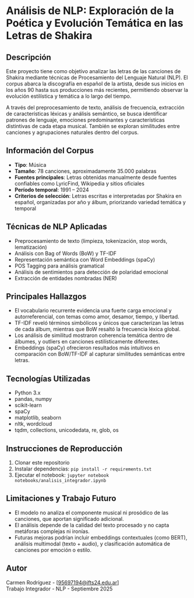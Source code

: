 # Análisis de NLP: Exploración de la Poética y Evolución Temática en las Letras de Shakira

## Descripción

Este proyecto tiene como objetivo analizar las letras de las canciones de Shakira mediante técnicas de Procesamiento del Lenguaje Natural (NLP). El corpus abarca la discografía en español de la artista, desde sus inicios en los años 90 hasta sus producciones más recientes, permitiendo observar la evolución estilística y temática a lo largo del tiempo.

A través del preprocesamiento de texto, análisis de frecuencia, extracción de características léxicas y análisis semántico, se busca identificar patrones de lenguaje, emociones predominantes y características distintivas de cada etapa musical. También se exploran similitudes entre canciones y agrupaciones naturales dentro del corpus.

## Información del Corpus
- **Tipo**: Música
- **Tamaño**: 78 canciones, aproximadamente 35.000 palabras
- **Fuentes principales**: Letras obtenidas manualmente desde fuentes confiables como LyricFind, Wikipedia y sitios oficiales
- **Período temporal**: 1991 – 2024
- **Criterios de selección**: Letras escritas e interpretadas por Shakira en español, organizadas por año y álbum, priorizando variedad temática y temporal

## Técnicas de NLP Aplicadas
- Preprocesamiento de texto (limpieza, tokenización, stop words, lematización)
- Análisis con Bag of Words (BoW) y TF-IDF
- Representación semántica con Word Embeddings (spaCy)
- POS Tagging para análisis gramatical
- Análisis de sentimientos para detección de polaridad emocional
- Extracción de entidades nombradas (NER)

## Principales Hallazgos
- El vocabulario recurrente evidencia una fuerte carga emocional y autorreferencial, con temas como amor, desamor, tiempo, y libertad.
- TF-IDF reveló términos simbólicos y únicos que caracterizan las letras de cada álbum, mientras que BoW resaltó la frecuencia léxica global.
- Los análisis de similitud mostraron coherencia temática dentro de álbumes, y outliers en canciones estilísticamente diferentes.
- Embeddings (spaCy) ofrecieron resultados más intuitivos en comparación con BoW/TF-IDF al capturar similitudes semánticas entre letras.

## Tecnologías Utilizadas
- Python 3.x
- pandas, numpy
- scikit-learn
- spaCy
- matplotlib, seaborn
- nltk, wordcloud
- tqdm, collections, unicodedata, re, glob, os

## Instrucciones de Reproducción
1. Clonar este repositorio
2. Instalar dependencias: `pip install -r requirements.txt`
3. Ejecutar el notebook: `jupyter notebook notebooks/analisis_integrador.ipynb`

## Limitaciones y Trabajo Futuro
- El modelo no analiza el componente musical ni prosódico de las canciones, que aportan significado adicional.
- El análisis depende de la calidad del texto procesado y no capta metáforas complejas ni ironías.
- Futuras mejoras podrían incluir embeddings contextuales (como BERT), análisis multimodal (texto + audio), y clasificación automática de canciones por emoción o estilo.

## Autor
Carmen Rodríguez - [95697194@ifts24.edu.ar]  
Trabajo Integrador - NLP - Septiembre 2025
